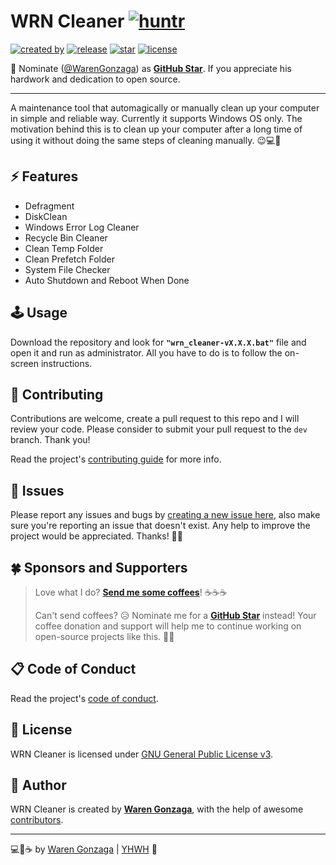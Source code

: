 # WRN Cleaner [![huntr](https://cdn.huntr.dev/huntr_security_badge_mono.svg)](https://huntr.dev)

[![created by](https://img.shields.io/badge/created%20by-Waren%20Gonzaga-blue.svg?longCache=true&style=flat-square)](https://github.com/warengonzaga) [![release](https://img.shields.io/github/release/warengonzaga/wrn-cleaner.svg?style=flat-square)](https://github.com/warengonzaga/wrn-cleaner/releases) [![star](https://img.shields.io/github/stars/warengonzaga/wrn-cleaner.svg?style=flat-square)](https://github.com/warengonzaga/wrn-cleaner/stargazers) [![license](https://img.shields.io/github/license/warengonzaga/wrn-cleaner.svg?style=flat-square)](https://github.com/warengonzaga/wrn-cleaner/blob/main/license)

📢 Nominate ([@WarenGonzaga](https://warengonzaga.com)) as **[GitHub Star](https://stars.github.com/nominate)**. If you appreciate his hardwork and dedication to open source.

---

A maintenance tool that automagically or manually clean up your computer in simple and reliable way. Currently it supports Windows OS only. The motivation behind this is to clean up your computer after a long time of using it without doing the same steps of cleaning manually. 😉💻🧹

## ⚡ Features

- Defragment
- DiskClean
- Windows Error Log Cleaner
- Recycle Bin Cleaner
- Clean Temp Folder
- Clean Prefetch Folder
- System File Checker
- Auto Shutdown and Reboot When Done

## 🕹️ Usage

Download the repository and look for **``"wrn_cleaner-vX.X.X.bat"``** file and open it and run as administrator. All you have to do is to follow the on-screen instructions.

## 🎯 Contributing

Contributions are welcome, create a pull request to this repo and I will review your code. Please consider to submit your pull request to the `dev` branch. Thank you!

Read the project's [contributing guide](./CONTRIBUTING.md) for more info.

## 🐛 Issues

Please report any issues and bugs by [creating a new issue here](https://github.com/warengonzaga/wrn-cleaner/issues/new), also make sure you're reporting an issue that doesn't exist. Any help to improve the project would be appreciated. Thanks! 🙏✨

## 🍀 Sponsors and Supporters

> Love what I do? **[Send me some coffees](https://warengonzaga.com/donate)**! ☕☕☕
>
> Can't send coffees? 😥 Nominate me for a **[GitHub Star](https://stars.github.com/nominate)** instead!
> Your coffee donation and support will help me to continue working on open-source projects like this. 🙏😇

## 📋 Code of Conduct

Read the project's [code of conduct](./CODE_OF_CONDUCT.md).

## 📃 License

WRN Cleaner is licensed under [GNU General Public License v3](https://opensource.org/licenses/GPL-3.0).

## 📝 Author

WRN Cleaner is created by **[Waren Gonzaga](https://github.com/warengonzaga)**, with the help of awesome [contributors](https://github.com/warengonzaga/wrn-cleaner/graphs/contributors).

---

💻💖☕ by [Waren Gonzaga](https://warengonzaga.com) | [YHWH](https://youtu.be/9vh6Dz9oh8I?t=85) 🙏
